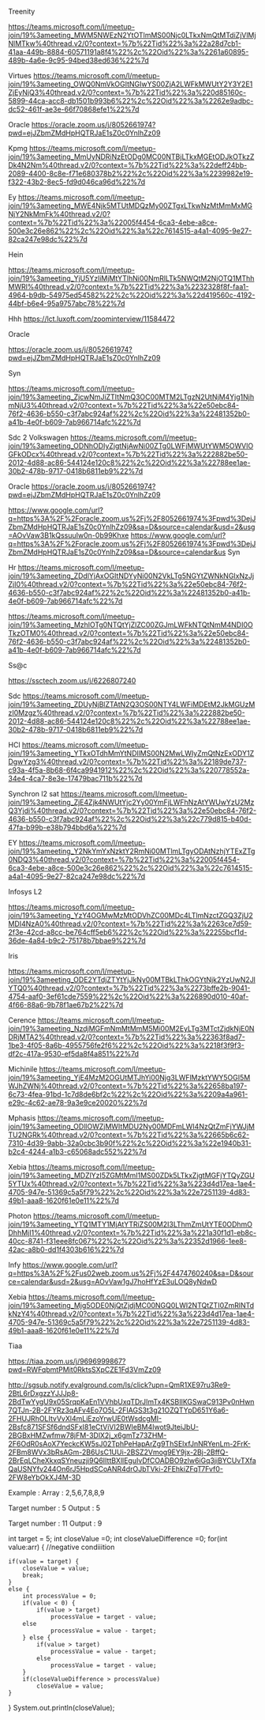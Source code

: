 Treenity

https://teams.microsoft.com/l/meetup-join/19%3ameeting_MWM5NWEzN2YtOTlmMS00Njc0LTkxNmQtMTdiZjVlMjNlMTkw%40thread.v2/0?context=%7b%22Tid%22%3a%22a28d7cb1-41aa-449b-8884-60571191a8f4%22%2c%22Oid%22%3a%2261a60895-489b-4a6e-9c95-94bed38ed636%22%7d

Virtues
https://teams.microsoft.com/l/meetup-join/19%3ameeting_OWQ0NmVkOGItNGIwYS00ZjA2LWFkMWUtY2Y3Y2E1ZjEyNjQ3%40thread.v2/0?context=%7b%22Tid%22%3a%220d85160c-5899-44ca-acc8-db1501b993b6%22%2c%22Oid%22%3a%2262e9adbc-dc52-461f-ae3e-66f70868efe1%22%7d

Oracle
https://oracle.zoom.us/j/8052661974?pwd=ejJZbmZMdHpHQTRJaE1sZ0c0YnlhZz09



Kpmg
https://teams.microsoft.com/l/meetup-join/19%3ameeting_MmUyNDRiNzEtODg0MC00NTBjLTkxMGEtODJkOTkzZDk4N2Nm%40thread.v2/0?context=%7b%22Tid%22%3a%22deff24bb-2089-4400-8c8e-f71e680378b2%22%2c%22Oid%22%3a%2239982e19-f322-43b2-8ec5-fd9d046ca96d%22%7d

Ey
https://teams.microsoft.com/l/meetup-join/19%3ameeting_MWE4Njk5MTUtMDQzMy00ZTgxLTkwNzMtMmMxMGNjY2NkMmFk%40thread.v2/0?context=%7b%22Tid%22%3a%22005f4454-6ca3-4ebe-a8ce-500e3c26e862%22%2c%22Oid%22%3a%22c7614515-a4a1-4095-9e27-82ca247e98dc%22%7d

Hein

https://teams.microsoft.com/l/meetup-join/19%3ameeting_YjU5YzliMjMtYTlhNi00NmRlLTk5NWQtM2NjOTQ1MThhMWRl%40thread.v2/0?context=%7b%22Tid%22%3a%2232328f8f-faa1-4964-b9db-54975ed54582%22%2c%22Oid%22%3a%22d419560c-4192-44bf-b6e4-95a9757abc78%22%7d

Hhh
https://lct.luxoft.com/zoominterview/11584472

Oracle

https://oracle.zoom.us/j/8052661974?pwd=ejJZbmZMdHpHQTRJaE1sZ0c0YnlhZz09


Syn

https://teams.microsoft.com/l/meetup-join/19%3ameeting_ZjcwNmJiZTItNmQ3OC00MTM2LTgzN2UtNjM4Yjg1NjhmNjU3%40thread.v2/0?context=%7b%22Tid%22%3a%22e50ebc84-76f2-4636-b550-c3f7abc924af%22%2c%22Oid%22%3a%22481352b0-a41b-4e0f-b609-7ab966714afc%22%7d

Sdc 2 Volkswagen
https://teams.microsoft.com/l/meetup-join/19%3ameeting_ODNhODIyZjgtNjAwNi00ZTg0LWFjMWUtYWM5OWVlOGFkODcx%40thread.v2/0?context=%7b%22Tid%22%3a%222882be50-2012-4d88-ac86-544124e120c8%22%2c%22Oid%22%3a%22788ee1ae-30b2-478b-9717-0418b6811eb9%22%7d


Oracle
https://oracle.zoom.us/j/8052661974?pwd=ejJZbmZMdHpHQTRJaE1sZ0c0YnlhZz09

https://www.google.com/url?q=https%3A%2F%2Foracle.zoom.us%2Fj%2F8052661974%3Fpwd%3DejJZbmZMdHpHQTRJaE1sZ0c0YnlhZz09&sa=D&source=calendar&usd=2&usg=AOvVaw3B1kQssuuIw0n-0b99Khxe
https://www.google.com/url?q=https%3A%2F%2Foracle.zoom.us%2Fj%2F8052661974%3Fpwd%3DejJZbmZMdHpHQTRJaE1sZ0c0YnlhZz09&sa=D&source=calendar&us
Syn

Hr
https://teams.microsoft.com/l/meetup-join/19%3ameeting_ZDdlYjAxOGItNDYyNi00N2VkLTg5NGYtZWNkNGIxNzJjZjI0%40thread.v2/0?context=%7b%22Tid%22%3a%22e50ebc84-76f2-4636-b550-c3f7abc924af%22%2c%22Oid%22%3a%22481352b0-a41b-4e0f-b609-7ab966714afc%22%7d


https://teams.microsoft.com/l/meetup-join/19%3ameeting_MzhlOTg0NTQtYjZlZC00ZGJmLWFkNTQtNmM4NDI0OTkzOTM0%40thread.v2/0?context=%7b%22Tid%22%3a%22e50ebc84-76f2-4636-b550-c3f7abc924af%22%2c%22Oid%22%3a%22481352b0-a41b-4e0f-b609-7ab966714afc%22%7d

Ss@c

https://ssctech.zoom.us/j/6226807240


Sdc
https://teams.microsoft.com/l/meetup-join/19%3ameeting_ZDUyNjBlZTAtN2Q3OS00NTY4LWFiMDEtM2JkMGUzMzI0Mzgz%40thread.v2/0?context=%7b%22Tid%22%3a%222882be50-2012-4d88-ac86-544124e120c8%22%2c%22Oid%22%3a%22788ee1ae-30b2-478b-9717-0418b6811eb9%22%7d


HCl
https://teams.microsoft.com/l/meetup-join/19%3ameeting_YTkxOTdhMmYtNDllMS00N2MwLWIyZmQtNzExODY1ZDgwYzg3%40thread.v2/0?context=%7b%22Tid%22%3a%22189de737-c93a-4f5a-8b68-6f4ca9941912%22%2c%22Oid%22%3a%220778552a-34e4-4ca7-8e3e-17479bac711b%22%7d

Synchron l2 sat
https://teams.microsoft.com/l/meetup-join/19%3ameeting_ZjE4Zjk4NWUtYjc2Yy00YmFjLWFhNzAtYWUwYzU2MzQ3Yjdi%40thread.v2/0?context=%7b%22Tid%22%3a%22e50ebc84-76f2-4636-b550-c3f7abc924af%22%2c%22Oid%22%3a%22c779d815-b40d-47fa-b99b-e38b794bbd6a%22%7d


EY
https://teams.microsoft.com/l/meetup-join/19%3ameeting_Y2NkYmYxNzktY2RmNi00MTlmLTgyODAtNzhjYTExZTg0NDQ3%40thread.v2/0?context=%7b%22Tid%22%3a%22005f4454-6ca3-4ebe-a8ce-500e3c26e862%22%2c%22Oid%22%3a%22c7614515-a4a1-4095-9e27-82ca247e98dc%22%7d

Infosys L2

https://teams.microsoft.com/l/meetup-join/19%3ameeting_YzY4OGMwMzMtODVhZC00MDc4LTlmNzctZGQ3ZjU2MDI4NzA0%40thread.v2/0?context=%7b%22Tid%22%3a%2263ce7d59-2f3e-42cd-a8cc-be764cff5eb6%22%2c%22Oid%22%3a%22255bcf1d-36de-4a84-b9c2-75178b7bbae9%22%7d


Iris

https://teams.microsoft.com/l/meetup-join/19%3ameeting_ODE2YTdjZTYtYjJkNy00MTBkLThkOGYtNjk2YzUwN2JlYTQ0%40thread.v2/0?context=%7b%22Tid%22%3a%2273bffe2b-9041-4754-aaf0-3ef61cde7559%22%2c%22Oid%22%3a%226890d010-40af-4f66-88a6-9b78f1ae67b2%22%7d

Cerence
https://teams.microsoft.com/l/meetup-join/19%3ameeting_NzdjMGFmNmMtMmM5Mi00M2EyLTg3MTctZjdkNjE0NDRjMTA2%40thread.v2/0?context=%7b%22Tid%22%3a%22363f8ad7-1be3-4f05-8a6b-4955756fe2f6%22%2c%22Oid%22%3a%2218f3f9f3-df2c-417a-9530-ef5da8f4a851%22%7d



Michinile
https://teams.microsoft.com/l/meetup-join/19%3ameeting_YjE4MzM2OGUtMTJhYi00Njg3LWFlMzktYWY5OGI5MWJhZWNj%40thread.v2/0?context=%7b%22Tid%22%3a%22658ba197-6c73-4fea-91bd-1c7d8de6bf2c%22%2c%22Oid%22%3a%2209a4a961-e29c-4c62-ae78-9a3e9ce20020%22%7d


Mphasis
https://teams.microsoft.com/l/meetup-join/19%3ameeting_ODllOWZjMWItMDU2Ny00MDFmLWI4NzQtZmFjYWJjMTU2NGRk%40thread.v2/0?context=%7b%22Tid%22%3a%22665b6c62-7310-4d39-9abb-32a0cbc3b90f%22%2c%22Oid%22%3a%22e1940b31-b2c4-4244-a1b3-c65068adc552%22%7d


Xebia
https://teams.microsoft.com/l/meetup-join/19%3ameeting_MDZlYzI5ZGMtMmI1MS00ZDk5LTkxZjgtMGFjYTQyZGU5YTUx%40thread.v2/0?context=%7b%22Tid%22%3a%223d4d17ea-1ae4-4705-947e-51369c5a5f79%22%2c%22Oid%22%3a%22e7251139-4d83-49b1-aaa8-1620f61e0e11%22%7d


Photon
https://teams.microsoft.com/l/meetup-join/19%3ameeting_YTQ1MTY1MjAtYTRiZS00M2I3LThmZmUtYTE0ODhmODhhMjI1%40thread.v2/0?context=%7b%22Tid%22%3a%221a30f1d1-eb8c-40cc-8741-f31eee8fc067%22%2c%22Oid%22%3a%22352d1966-1ee8-42ac-a8b0-dd1f4303b616%22%7d


Infy
https://www.google.com/url?q=https%3A%2F%2Fus02web.zoom.us%2Fj%2F4474760240&sa=D&source=calendar&usd=2&usg=AOvVaw1gJ7hoHfYzE3uLOQ8yNdwD


Xebia
https://teams.microsoft.com/l/meetup-join/19%3ameeting_Mjg5ODE0NjQtZjdjMC00NGQ0LWI2NTQtZTI0ZmRlNTdkNzY4%40thread.v2/0?context=%7b%22Tid%22%3a%223d4d17ea-1ae4-4705-947e-51369c5a5f79%22%2c%22Oid%22%3a%22e7251139-4d83-49b1-aaa8-1620f61e0e11%22%7d


Tiaa

https://tiaa.zoom.us/j/9696999867?pwd=RWFqbmtPMit0RktsSXpCZE1Fd3VmZz09







http://sgsub.notify.evalground.com/ls/click?upn=QmR1XE97ru3Re9-2BtL6rDxgzzYJJJp8-2BdTwYygU9x05SrqpKaEn1VVhbUxqTDrJImTx4KSBIIKGSwaC913Pv0nHwn7QTJn-2B-2FYRz3qAFv4Eo7O5L-2FIAGS3t3g21OZQTYpD651Y6a6-2FHUJRhOLItvVvXl4mLiEzoYrwUE0tWsdcgMI-2Bsfc871SFSf6dndSFxI81eCtViVI2BWIeBM4Iwot9JteiJbU-2BGBxHMZwfmw78jFM-3DlX2j_x6gmTz73ZHM-2F6OdR0sAoX7YeckcKW5sJ02TphPeHapArZg9ThSElxfJnNRYenLm-2FrK-2FBm8WVx3bRsAGm-2B6UsC1UUi-2BSZ2Vmog9EY9jx-2Bj-2BffQ-2BrEqLCheXkxqSYneuzji9Q6IIttBXllEguIvDfCOADBO9zlw6iGq3jiBYCUvTXfaQaUSNYfv244On6rJ5HpdSCoANR4drOJbTVki-2FEhkiZFqT7Fvf0-2FW8eYbOkXJ4M-3D

Example : Array : 2,5,6,7,8,8,9 

Target number : 5 Output : 5

Target number : 11 Output : 9

int target = 5;
int closeValue =0;
int closeValueDifference =0;
for(int value:arr) {
	//negative condiiition
	
	if(value = target) {
		closeValue = value;
		break;
	}
	else {
		int processValue = 0;
		if(value < 0) {
			if(value > target)
		  		processValue = target - value;
		else
				processValue = value - target;
		} else {
			if(value > target)
		  		processValue = value - target;
			else
				processValue = target - value;
		}
		if(closeValueDifference > processValue)
			closeValue = value;
	}
}
System.out.println(closeValue);

	
	
